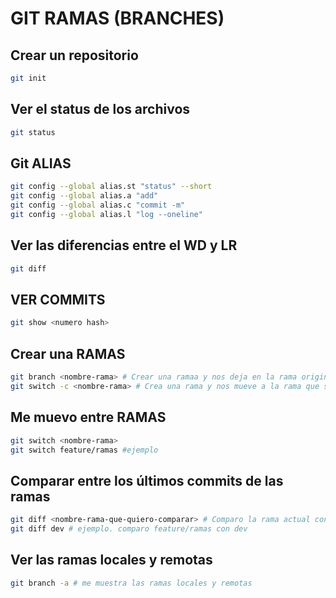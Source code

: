# GIT RAMAS (BRANCHES)
## Crear un repositorio
````sh
git init
````
## Ver el status de los archivos
`````sh
git status
`````
## Git ALIAS 
````sh
git config --global alias.st "status" --short
git config --global alias.a "add"
git config --global alias.c "commit -m"
git config --global alias.l "log --oneline"
````
## Ver las diferencias entre el WD y LR
````sh
git diff
````

## VER COMMITS
````sh
git show <numero hash>
````

## Crear una RAMAS
```sh
git branch <nombre-rama> # Crear una ramaa y nos deja en la rama original
git switch -c <nombre-rama> # Crea una rama y nos mueve a la rama que se creo
```
## Me muevo entre RAMAS
````sh
git switch <nombre-rama>
git switch feature/ramas #ejemplo
````
## Comparar entre los últimos commits de las ramas
````sh
git diff <nombre-rama-que-quiero-comparar> # Comparo la rama actual contra la rama que indico
git diff dev # ejemplo. comparo feature/ramas con dev
````
## Ver las ramas locales y remotas 
````sh
git branch -a # me muestra las ramas locales y remotas
````
